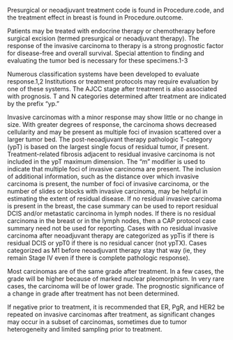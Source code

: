 Presurgical or neoadjuvant treatment code is found in Procedure.code, and the treatment effect in breast is found in Procedure.outcome.

Patients may be treated with endocrine therapy or chemotherapy before surgical excision (termed presurgical or neoadjuvant therapy). The response of the invasive carcinoma to therapy is a strong prognostic factor for disease-free and overall survival. Special attention to finding and evaluating the tumor bed is necessary for these specimens.1-3

Numerous classification systems have been developed to evaluate response.1,2 Institutions or treatment protocols may require evaluation by one of these systems. The AJCC stage after treatment is also associated with prognosis. T and N categories determined after treatment are indicated by the prefix “yp.”

Invasive carcinomas with a minor response may show little or no change in size. With greater degrees of response, the carcinoma shows decreased cellularity and may be present as multiple foci of invasion scattered over a larger tumor bed. The post-neoadjuvant therapy pathologic T-category (ypT) is based on the largest single focus of residual tumor, if present. Treatment-related fibrosis adjacent to residual invasive carcinoma is not included in the ypT maximum dimension. The “m” modifier is used to indicate that multiple foci of invasive carcinoma are present. The inclusion of additional information, such as the distance over which invasive carcinoma is present, the number of foci of invasive carcinoma, or the number of slides or blocks with invasive carcinoma, may be helpful in estimating the extent of residual disease. If no residual invasive carcinoma is present in the breast, the case summary can be used to report residual DCIS and/or metastatic carcinoma in lymph nodes. If there is no residual carcinoma in the breast or in the lymph nodes, then a CAP protocol case summary need not be used for reporting. Cases with no residual invasive carcinoma after neoadjuvant therapy are categorized as ypTis if there is residual DCIS or ypT0 if there is no residual cancer (not ypTX). Cases categorized as M1 before neoadjuvant therapy stay that way (ie, they remain Stage IV even if there is complete pathologic response).

Most carcinomas are of the same grade after treatment. In a few cases, the grade will be higher because of marked nuclear pleomorphism. In very rare cases, the carcinoma will be of lower grade. The prognostic significance of a change in grade after treatment has not been determined.

If negative prior to treatment, it is recommended that ER, PgR, and HER2 be repeated on invasive carcinomas after treatment, as significant changes may occur in a subset of carcinomas, sometimes due to tumor heterogeneity and limited sampling prior to treatment.
